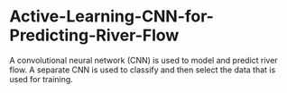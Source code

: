 # Active-Learning-CNN-for-Predicting-River-Flow
A convolutional neural network (CNN) is used to model and predict river flow. A separate CNN is used to classify and then select the data that is used for training.
